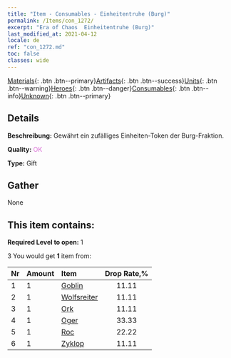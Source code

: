 ```yaml
---
title: "Item - Consumables - Einheitentruhe (Burg)"
permalink: /Items/con_1272/
excerpt: "Era of Chaos  Einheitentruhe (Burg)"
last_modified_at: 2021-04-12
locale: de
ref: "con_1272.md"
toc: false
classes: wide
---
```

 [Materials](/de/Items/){: .btn .btn--primary}[Artifacts](/de/Items/Artifacts/){: .btn .btn--success}[Units](/de/Items/Units/){: .btn .btn--warning}[Heroes](/de/Items/Heroes/){: .btn .btn--danger}[Consumables](/de/Items/Consumables/){: .btn .btn--info}[Unknown](/de/Items/Unknown/){: .btn .btn--primary}

## Details
 **Beschreibung:** Gewährt ein zufälliges Einheiten-Token der Burg-Fraktion.

 **Quality:** <span style="color: #DA70D6">OK</span>

 **Type:** Gift

## Gather

  None

## This item contains:

 **Required Level to open:** 1

 3 You would get **1** item  from:

  | Nr | Amount |     Item    | Drop Rate,% |
  |:---|:-------|:------------|:---------:|
  | 1 | 1 | [Goblin](/de/Items/unt_217/) | 11.11 | 
  | 2 | 1 | [Wolfsreiter](/de/Items/unt_218/) | 11.11 | 
  | 3 | 1 | [Ork](/de/Items/unt_219/) | 11.11 | 
  | 4 | 1 | [Oger](/de/Items/unt_220/) | 33.33 | 
  | 5 | 1 | [Roc](/de/Items/unt_221/) | 22.22 | 
  | 6 | 1 | [Zyklop](/de/Items/unt_222/) | 11.11 | 
